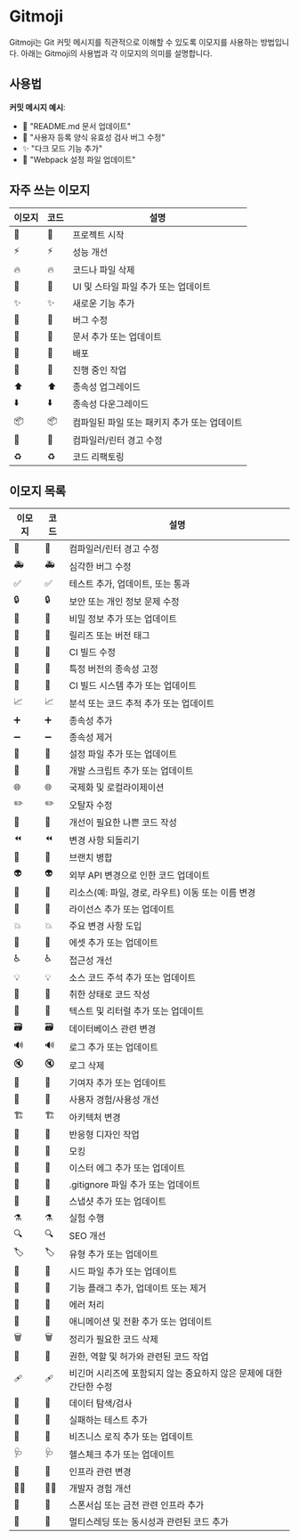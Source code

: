 # Gitmoji

Gitmoji는 Git 커밋 메시지를 직관적으로 이해할 수 있도록 이모지를 사용하는 방법입니다. 아래는 Gitmoji의 사용법과 각 이모지의 의미를 설명합니다.

## 사용법

**커밋 메시지 예시**:
   - 📝 "README.md 문서 업데이트"
   - 🐛 "사용자 등록 양식 유효성 검사 버그 수정"
   - ✨ "다크 모드 기능 추가"
   - 🔧 "Webpack 설정 파일 업데이트"


## 자주 쓰는 이모지

| 이모지 | 코드 | 설명 |
|--------|------|------|
| 🎉     | :tada: | 프로젝트 시작 |
| ⚡️     | :zap: | 성능 개선 |
| 🔥     | :fire: | 코드나 파일 삭제 |
| 💄     | :lipstick: | UI 및 스타일 파일 추가 또는 업데이트 |
| ✨     | :sparkles: | 새로운 기능 추가 |
| 🐛     | :bug: | 버그 수정 |
| 📝     | :memo: | 문서 추가 또는 업데이트 |
| 🚀     | :rocket: | 배포 |
| 🚧     | :construction: | 진행 중인 작업 |
| ⬆️     | :arrow_up: | 종속성 업그레이드 |
| ⬇️     | :arrow_down: | 종속성 다운그레이드 |
| 📦️     | :package: | 컴파일된 파일 또는 패키지 추가 또는 업데이트 |
| 🚨     | :rotating_light: | 컴파일러/린터 경고 수정 |
| ♻️     | :recycle: | 코드 리팩토링 |


## 이모지 목록

| 이모지 | 코드 | 설명 |
|--------|------|------|
| 🚨     | :rotating_light: | 컴파일러/린터 경고 수정 |
| 🚑️     | :ambulance: | 심각한 버그 수정 |
| ✅     | :white_check_mark: | 테스트 추가, 업데이트, 또는 통과 |
| 🔒️     | :lock: | 보안 또는 개인 정보 문제 수정 |
| 🔐     | :closed_lock_with_key: | 비밀 정보 추가 또는 업데이트 |
| 🔖     | :bookmark: | 릴리즈 또는 버전 태그 |
| 💚     | :green_heart: | CI 빌드 수정 |
| 📌     | :pushpin: | 특정 버전의 종속성 고정 |
| 👷     | :construction_worker: | CI 빌드 시스템 추가 또는 업데이트 |
| 📈     | :chart_with_upwards_trend: | 분석 또는 코드 추적 추가 또는 업데이트 |
| ➕     | :heavy_plus_sign: | 종속성 추가 |
| ➖     | :heavy_minus_sign: | 종속성 제거 |
| 🔧     | :wrench: | 설정 파일 추가 또는 업데이트 |
| 🔨     | :hammer: | 개발 스크립트 추가 또는 업데이트 |
| 🌐     | :globe_with_meridians: | 국제화 및 로컬라이제이션 |
| ✏️     | :pencil2: | 오탈자 수정 |
| 💩     | :poop: | 개선이 필요한 나쁜 코드 작성 |
| ⏪️     | :rewind: | 변경 사항 되돌리기 |
| 🔀     | :twisted_rightwards_arrows: | 브랜치 병합 |
| 👽️     | :alien: | 외부 API 변경으로 인한 코드 업데이트 |
| 🚚     | :truck: | 리소스(예: 파일, 경로, 라우트) 이동 또는 이름 변경 |
| 📄     | :page_facing_up: | 라이선스 추가 또는 업데이트 |
| 💥     | :boom: | 주요 변경 사항 도입 |
| 🍱     | :bento: | 에셋 추가 또는 업데이트 |
| ♿️     | :wheelchair: | 접근성 개선 |
| 💡     | :bulb: | 소스 코드 주석 추가 또는 업데이트 |
| 🍻     | :beers: | 취한 상태로 코드 작성 |
| 💬     | :speech_balloon: | 텍스트 및 리터럴 추가 또는 업데이트 |
| 🗃️     | :card_file_box: | 데이터베이스 관련 변경 |
| 🔊     | :loud_sound: | 로그 추가 또는 업데이트 |
| 🔇     | :mute: | 로그 삭제 |
| 👥     | :busts_in_silhouette: | 기여자 추가 또는 업데이트 |
| 🚸     | :children_crossing: | 사용자 경험/사용성 개선 |
| 🏗️     | :building_construction: | 아키텍처 변경 |
| 📱     | :iphone: | 반응형 디자인 작업 |
| 🤡     | :clown_face: | 모킹 |
| 🥚     | :egg: | 이스터 에그 추가 또는 업데이트 |
| 🙈     | :see_no_evil: | .gitignore 파일 추가 또는 업데이트 |
| 📸     | :camera_flash: | 스냅샷 추가 또는 업데이트 |
| ⚗️     | :alembic: | 실험 수행 |
| 🔍️     | :mag: | SEO 개선 |
| 🏷️     | :label: | 유형 추가 또는 업데이트 |
| 🌱     | :seedling: | 시드 파일 추가 또는 업데이트 |
| 🚩     | :triangular_flag_on_post: | 기능 플래그 추가, 업데이트 또는 제거 |
| 🥅     | :goal_net: | 에러 처리 |
| 💫     | :dizzy: | 애니메이션 및 전환 추가 또는 업데이트 |
| 🗑️     | :wastebasket: | 정리가 필요한 코드 삭제 |
| 🛂     | :passport_control: | 권한, 역할 및 허가와 관련된 코드 작업 |
| 🩹     | :adhesive_bandage: | 비긴머 시리즈에 포함되지 않는 중요하지 않은 문제에 대한 간단한 수정 |
| 🧐     | :monocle_face: | 데이터 탐색/검사 |
| 🧪     | :test_tube: | 실패하는 테스트 추가 |
| 👔     | :necktie: | 비즈니스 로직 추가 또는 업데이트 |
| 🩺     | :stethoscope: | 헬스체크 추가 또는 업데이트 |
| 🧱     | :bricks: | 인프라 관련 변경 |
| 🧑‍💻     | :technologist: | 개발자 경험 개선 |
| 💸     | :money_with_wings: | 스폰서십 또는 금전 관련 인프라 추가 |
| 🧵     | :thread: | 멀티스레딩 또는 동시성과 관련된 코드 추가 |
